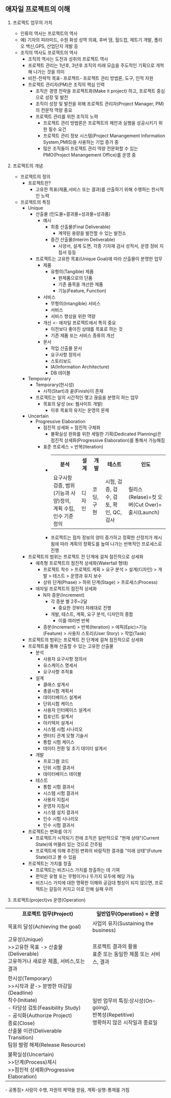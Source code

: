 ## 애자일 프로젝트의 이해
1. 프로젝트 업무의 가치
   - 인류의 역사는 프로젝트의 역사
   - 예) 기자의 피라미드, 수원 화성 성역 의궤, 후버 댐, 월드컵, 제트기 개발, 폴리오 백신,GPS, 산업단지 개발 등
   - 조직의 역사도 프로젝트의 역사
     - 조직의 역사는 도전과 성취의 프로젝트 역사
     - 프로젝트 관리는 1년후, 3년후 조직의 미래 모습을 주도적인 기획으로 개척해 나가는 것을 의미
     - 비전-전략적 목표- 프로젝트- 프로젝트 관리 방법론, 도구, 인적 자원 
     - 프로젝트 관리자(PM)은 조직의 핵심 인력
       - 조직은 경영 전략을 프로젝트화(Make it project) 하고, 프로젝트 중심으로 성장 및 발전
       - 조직이 성장 및 발전을 위해 프로젝트 관리자(Project Manager, PM)의 전문적 역량 중요
       - 프로젝트 관리를 위한 조직의 노력
         - 프로젝트 관리 방법론은 프로젝트의 제안과 실행을 성공시키기 위한 필수 요건
         - 프로젝트 관리 정보 시스템(Project Manangement Information System,PMIS)을 사용하는 기업 증가 중
         - 많은 조직들이 프로젝트 관리 역량 전문화할 수 있는 PMO(Project Manangement Office)를 운영 중

2. 프로젝트의 개념
   - 프로젝트의 정의 
     - 프로젝트란?
       - 고유한 목표(제품,서비스 또는 결과)를 산출하기 위해 수행하는 한시적인 노력
   - 프로젝트의 특징
     - Unique
       - 산출물 (인도물=결과물=성과물=성과품)
         - 예시
           - 최종 산출물(Final Deliverable)
             - 계약된 용량을 발전할 수 있는 발전소
           - 중간 산출물(Interim Deliverable)
             - 사양서, 설계 도면, 각종 기자재 검사 성적서, 운영 정비 지침서 등등
       - 프로젝트는 고유한 목표(Unique Goal)에 따라 산출물이 분명한 업무
         - 제품
           - 유형의(Tangible) 제품
             - 완제품으로의 단품
             - 기존 품목을 개선한 제품
             - 기능(Feature, Function)
         - 서비스
           - 무형의(Intangible) 서비스
           - 서비스
           - 서비스 향상을 위한 역량
         - 개선 <- 애자일 프로젝트에서 특히 중요
           - 이전보다 좋아진 상태를 목표로 하는 것
            - 기존 제품 또는 서비스 종류의 개선
         - 문서
           - 작업 산출물 문서
           - 요구사항 정의서
           - 스토리보드
           - IA(Information Architecture)
           - DB 테이블
      - Temporary
         - Temporary(한시성)
           - 시작(Start)과 끝(Finish)이 존재
         - 프로젝트는 일의 시간적인 맺고 끊음을 분명히 하는 업무
           - 목표의 달성 (ex: 웹사이트 개발)
             - 이후 목표의 유지는 운영의 문제
       - Uncertain
         - Progressive Elaboration 
           - 점진적 상세화 = 점진적 구체화
             - 불확실성 완화를 위한 세밀한 기획(Dedicated Planning)은 점진적 상세화(Progressive Elaboration)를 통해서 가능해짐
           - 표준 프로세스 = 반복(Iteration)
             - <table><tr><th>분석</th><th>설계</th><th>개발</th><th>테스트</th><th>인도</th></tr><tr><td>요구사항 검증, 범위(기능과 사양)정의, 계획 수립, 인수 기준 정의</td><td>디자인</td><td>코딩,구현</td><td>시험, 검증, 검수, 검토, 확인, QC, 검사</td><td>릴리스(Relase)=컷 오버(Cut Over)= 출시(Launch)</td></tr></table>
             - 프로젝트는 점차 정보의 양이 증가하고 정확한 산정치가 제시됨에 따라 계획의 정확도를 높여 나가는 반복적인 프로세스로 진행
      - 프로젝트의 범위는 프로젝트 전 단계에 걸쳐 점진적으로 상세화
        - 예측형 프로젝트의 점진적 상세화(Waterfall 형태)
          - 프로젝트 착수 > 프로젝트 계획 > 요구 분석 > 설계(디자인) > 개발 > 테스트 > 운영과 유지 보수
          - 상위 단계(Phase) > 하위 단계(Stage) > 프로세스(Process)
        - 애자일 프로젝트의 점진적 상세화
          - N차 증분(Increment)
            - 각 증분 별 2주~2달
              - 중요한 것부터 차례대로 진행
            - 개발, 테스트, 계획, 요구 분석, 디자인의 종합
              - 이를 여러번 반복
          - 증분(Increment) > 반복(Iteration) > 에픽(Epic)>기능(Feature) > 사용자 스토리(User Story) > 작업(Task)
      - 프로젝트의 범위는 프로젝트 전 단계에 걸쳐 점진적으로 상세화
      - 프로젝트를 통해 산출할 수 있는 고유한 산출물
        - 분석
          - 사용자 요구사항 정의서
          - 유스케이스 명세서
          - 요구사항 추적표
        - 설계
          - 클래스 설계서
          - 총괄시험 계획서
          - 데이터베이스 설계써
          - 단위시험 케이스
          - 사용자 인터페이스 설계서
          - 컴포넌트 설계서
          - 아키텍처 설계서
          - 시스템 시험 시나리오
          - 엔터티 관계 모형 기술서
          - 통합 시험 케이스
          - 데이터 전환 및 초기 데이터 설계서
        - 개발
          - 프로그램 코드
          - 단위 시험 결과서
          - 데이터베이스 테이블
        - 테스트
          - 통합 시험 결과서
          - 시스템 시험 결과서
          - 사용자 지침서
          - 운영자 지침서
          - 시스템 설치 결과서
          - 인수 시험 시나리오
          - 인수 시험 결과서
      - 프로젝트는 변화를 야기
        - 프로젝트가 시작되기 전에 조직은 일반적으로 "현재 상태"(Current State)에 머물러 있는 것으로 간주됨
        - 프로젝트에 의해 추진된 변화의 바람직한 결과를 "미래 상태"(Future State)라고 볼 수 있음
      - 프로젝트는 가치를 창출
        - 프로젝트는 비즈니스 가치를 창출하는 데 기여
        - 편익은 유형 또는 무형이거나 두가지 모두에 해당 가능
        - 비즈니스 가치에 대한 명확한 이해와 공감대 형성이 되지 않으면, 프로젝트는 갈등이 커지고 이로 인해 실패 우려

3. 프로젝트(project)vs 운영(Operation)
<table>
<tr><th>
프로젝트 업무(Project)</th><th>일반업무(Operation) = 운영</th></tr>
<tr><td>목표의 달성(Achieving the goal)</td><td>사업의 유지(Sustaining the business)</td></tr>
<tr><td>고유성(Unique)<br>>>고유한 목표 -> 산출물(Deliverable)<br>고유하거나 새로운 제품, 서비스,또는 결과</td><td>프로젝트 결과의 활용<br>표준 또는 동일한 제품 또는 서비스, 결과</td></tr>
<tr><td>한시성(Temporary)<br>>>시작과 끝-> 분명한 마감일(Deadline)<br>착수(Initiate)<br> - 타당성 검토(Feasibility Study)<br> - 공식화(Authorize Project) <br> 종료(Close)<br>산출물 이관(Deliverable Transition)<br>팀원 발령 해제(Release Resource)</td><td>일반 업무의 특징:상시성(On-going),<br>반복성(Repetitive)<br>명확하지 않은 시작일과 종료일  </td></tr>
<tr><td>불확실성(Uncertain)<br>>>단계(Process)제시<br>>>점진적 상세화(Progressive Elaboration)</td></tr>

</table>
- 공통점> 사람이 수행, 자원의 제약을 받음, 계획-실행-통제를 거침

